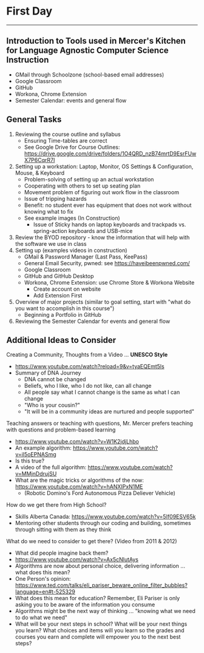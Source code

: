 # First Day
---
## Introduction to Tools used in Mercer's Kitchen for Language Agnostic Computer Science Instruction
- GMail through Schoolzone (school-based email addresses)
- Google Classroom
- GitHub
- Workona, Chrome Extension
- Semester Calendar: events and general flow

## General Tasks
1. Reviewing the course outline and syllabus
   - Ensuring Time-tables are correct
   - See Google Drive for Course Outlines: https://drive.google.com/drive/folders/1O4QRD_nzB74mrtD9EsrFUwX7P6CqrR7I
2. Setting up a workstation: Laptop, Monitor, OS Settings & Configuration, Mouse, & Keyboard
   - Problem-solving of setting up an actual workstation
   - Cooperating with others to set up seating plan
   - Movement problem of figuring out work flow in the classroom
   - Issue of tripping hazards
   - Benefit: no student ever has equipment that does not work without knowing what to fix
   - See example images (In Construction)
     - Issue of Sticky hands on laptop keyboards and trackpads vs. spring-action keyboards and USB-mice
3. Review the BYOD repository - know the information that will help with the software we use in class
4. Setting up (examples videos in construction)
   - GMail & Password Manager (Last Pass, KeePass)
   - General Email Security, pwned: see https://haveibeenpwned.com/
   - Google Classroom
   - GitHub and GitHub Desktop
   - Workona, Chrome Extension: use Chrome Store & Workona Website
     - Create account on website
     - Add Extension First
5. Overview of major projects (similar to goal setting, start with "what do you want to accomplish in this course")
   - Beginning a Portfolio in GitHub
6. Reviewing the Semester Calendar for events and general flow

## Additional Ideas to Consider
Creating a Community, Thoughts from a Video ... **UNESCO Style**
- https://www.youtube.com/watch?reload=9&v=tyaEQEmt5ls
- Summary of DNA Journey
   - DNA cannot be changed
   - Beliefs, who I like, who I do not like, can all change
   - All people say what I cannot change is the same as what I can change
   - "Who is your cousin?"
   - "It will be in a community ideas are nurtured and people supported"

Teaching answers or teaching with questions, Mr. Mercer prefers teaching with questions and problem-based learning
- https://www.youtube.com/watch?v=W1K2jdjLhbo
- An example algorithm: https://www.youtube.com/watch?v=il5oEPNASmg
- Is this true?
- A video of the full algorithm: https://www.youtube.com/watch?v=MMjnDdrujSU
- What are the magic tricks or algorithms of the now: https://www.youtube.com/watch?v=hANXIPxN1ME
   - (Robotic Domino's Ford Autonomous Pizza Deliever Vehicle)

How do we get there from High School?
- Skills Alberta Canada: https://www.youtube.com/watch?v=5If09ESV65k
- Mentoring other students through our coding and building, sometimes through sitting with them as they think

What do we need to consider to get there? (Video from 2011 & 2012)
- What did people imagine back them?
- https://www.youtube.com/watch?v=Ax5cNlutAys
- Algorithms are now about personal choice, delivering information ... what does this mean?
- One Person's opinion: https://www.ted.com/talks/eli_pariser_beware_online_filter_bubbles?language=en#t-525329
- What does this mean for education? Remember, Eli Pariser is only asking you to be aware of the information you consume
- Algorithms might be the next way of thinking ... "knowing what we need to do what we need"
- What will be your next steps in school? What will be your next things you learn? What choices and items will you learn so the grades and courses you earn and complete will empower you to the next best steps?
